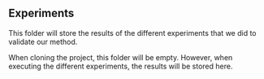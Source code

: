 ## Experiments

This folder will store the results of the different experiments that we did to validate our method.

When cloning the project, this folder will be empty. However, when executing the different experiments, the results will be stored here.

